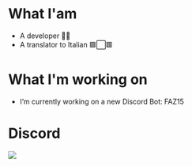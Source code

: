 # What I'am 
- A developer 🐱‍💻
- A translator to Italian 🟩⬜🟥

# What I'm working on
-  I’m currently working on a new Discord Bot: FAZ15

# Discord
![](https://discord.c99.nl/widget/theme-3/881119584156000326.png)

